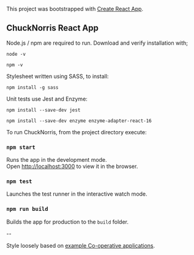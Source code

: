 This project was bootstrapped with [Create React App](https://github.com/facebook/create-react-app).

## ChuckNorris React App

Node.js / npm are required to run. Download and verify installation with;

`node -v`

`npm -v`

Stylesheet written using SASS, to install:

`npm install -g sass`

Unit tests use Jest and Enzyme:

`npm install --save-dev jest`

`npm install --save-dev enzyme enzyme-adapter-react-16`

To run ChuckNorris, from the project directory execute:

### `npm start`

Runs the app in the development mode.<br />
Open [http://localhost:3000](http://localhost:3000) to view it in the browser.

### `npm test`

Launches the test runner in the interactive watch mode.<br />

### `npm run build`

Builds the app for production to the `build` folder.<br />

--

Style loosely based on [example Co-operative applications](https://www.co-operative.coop/).
